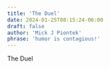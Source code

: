 ```yaml
---
title: 'The Duel'
date: 2024-01-25T08:15:24-06:00
draft: false
author: 'Mick J Piontek'
phrase: 'humor is contagious!'
---
```

The Duel 
<!-- {{< embed-pdf url=" /myblog/pdfs/duel.pdf" >}} -->
